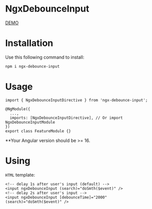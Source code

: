 # NgxDebounceInput

[DEMO](https://stackblitz.com/edit/stackblitz-starters-mkgg2r?file=src%2Fapp%2Fapp.component.ts)

# Installation

Use this following command to install:

```bash
npm i ngx-debounce-input
```

# Usage

```
import { NgxDebounceInputDirective } from 'ngx-debounce-input';

@NgModule({
  ...,
  imports: [NgxDebounceInputDirective], // Or import NgxDebounceInputModule
})
export class FeatureModule {}
```

\*\*Your Angular version should be >= 16.

# Using

`HTML` template:

```
<!-- delay 1s after user's input (default) -->
<input ngxDebounceInput (search)="doSmth($event)" />
<!-- delay 2s after user's input -->
<input ngxDebounceInput [debounceTime]="2000" (search)="doSmth($event)" />
```
